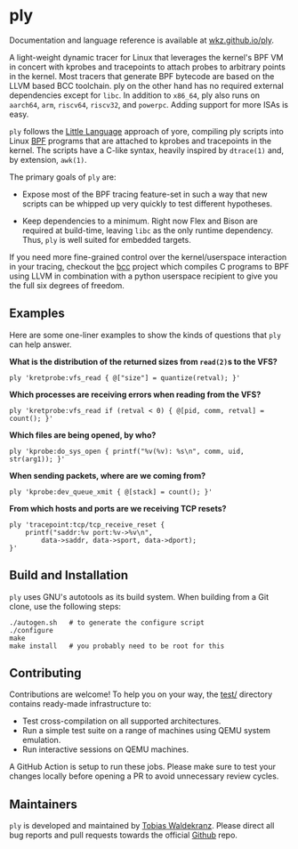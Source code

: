 ply
===

Documentation and language reference is available at
[wkz.github.io/ply][3].

A light-weight dynamic tracer for Linux that leverages the kernel's
BPF VM in concert with kprobes and tracepoints to attach probes to
arbitrary points in the kernel. Most tracers that generate BPF
bytecode are based on the LLVM based BCC toolchain. ply on the other
hand has no required external dependencies except for `libc`. In
addition to `x86_64`, ply also runs on `aarch64`, `arm`, `riscv64`,
`riscv32`, and `powerpc`. Adding support for more ISAs is easy.

`ply` follows the [Little Language][1] approach of yore, compiling ply
scripts into Linux [BPF][2] programs that are attached to kprobes and
tracepoints in the kernel. The scripts have a C-like syntax, heavily
inspired by `dtrace(1)` and, by extension, `awk(1)`.

The primary goals of `ply` are:

   * Expose most of the BPF tracing feature-set in such a way that new
     scripts can be whipped up very quickly to test different
     hypotheses.

   * Keep dependencies to a minimum. Right now Flex and Bison are
     required at build-time, leaving `libc` as the only runtime
     dependency. Thus, `ply` is well suited for embedded targets.

If you need more fine-grained control over the kernel/userspace
interaction in your tracing, checkout the [bcc][4] project which
compiles C programs to BPF using LLVM in combination with a python
userspace recipient to give you the full six degrees of freedom.


Examples
--------

Here are some one-liner examples to show the kinds of questions that
`ply` can help answer.

**What is the distribution of the returned sizes from `read(2)`s to the VFS?**
```
ply 'kretprobe:vfs_read { @["size"] = quantize(retval); }'
```

**Which processes are receiving errors when reading from the VFS?**
```
ply 'kretprobe:vfs_read if (retval < 0) { @[pid, comm, retval] = count(); }'
```

**Which files are being opened, by who?**
```
ply 'kprobe:do_sys_open { printf("%v(%v): %s\n", comm, uid, str(arg1)); }'
```

**When sending packets, where are we coming from?**
```
ply 'kprobe:dev_queue_xmit { @[stack] = count(); }'
```

**From which hosts and ports are we receiving TCP resets?**
```
ply 'tracepoint:tcp/tcp_receive_reset {
	printf("saddr:%v port:%v->%v\n",
		data->saddr, data->sport, data->dport);
}'
```


Build and Installation
----------------------

`ply` uses GNU's autotools as its build system. When building from
a Git clone, use the following steps:

```
./autogen.sh   # to generate the configure script
./configure
make
make install   # you probably need to be root for this
```

Contributing
------------

Contributions are welcome! To help you on your way, the [test/](test/)
directory contains ready-made infrastructure to:

- Test cross-compilation on all supported architectures.
- Run a simple test suite on a range of machines using QEMU system
  emulation.
- Run interactive sessions on QEMU machines.

A GitHub Action is setup to run these jobs. Please make sure to test
your changes locally before opening a PR to avoid unnecessary review
cycles.

Maintainers
-----------

`ply` is developed and maintained by [Tobias Waldekranz][5]. Please
direct all bug reports and pull requests towards the official
[Github][6] repo.

[1]: http://c2.com/cgi/wiki?LittleLanguage
[2]: https://www.kernel.org/doc/Documentation/networking/filter.txt
[3]: https://wkz.github.io/ply
[4]: https://github.com/iovisor/bcc
[5]: mailto://tobias@waldekranz.com
[6]: https://github.com/iovisor/ply

